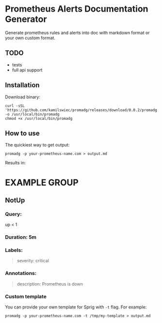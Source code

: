 # Prometheus Alerts Documentation Generator

Generate prometheus rules and alerts into doc with markdown format or your
own custom format.

## TODO
- tests
- full api support
## Installation
Download binary:
```
curl -sSL 'https://github.com/kamilswiec/promadg/releases/download/0.0.2/promadg' -o /usr/local/bin/promadg
chmod +x /usr/local/bin/promadg
```
## How to use
The quickiest way to get output:
```
promadg -p your-prometheus-name.com > output.md
```
Results in:

# EXAMPLE GROUP
## NotUp
### Query:
up < 1
### Duration: 5m
### Labels:
>  severity: critical
### Annotations:
>  description: Prometheus is down


### Custom template
You can provide your own template for Sprig with `-t` flag. For example:
```
promadg -p your-prometheus-name.com -t /tmp/my-template > output.md
```
